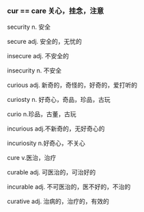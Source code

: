 ### cur == care 关心，挂念，注意

security n. 安全

secure adj. 安全的，无忧的

insecure adj. 不安全的

insecurity n. 不安全

curious adj. 新奇的，奇怪的，好奇的，爱打听的

curiosty n. 好奇心，奇品，珍品，古玩

curio n.珍品，古董，古玩

incurious adj.不新奇的，无好奇心的

incuriosity n.好奇心，不关心

cure v.医治，治疗

curable adj. 可医治的，可治好的

incurable adj. 不可医治的，医不好的，不治的

curative adj. 治病的，治疗的，有效的

